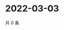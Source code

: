 # 2022-03-03

共 0 条

<!-- BEGIN WEIBO -->
<!-- 最后更新时间 Thu Mar 03 2022 19:07:59 GMT+0800 (China Standard Time) -->

<!-- END WEIBO -->
